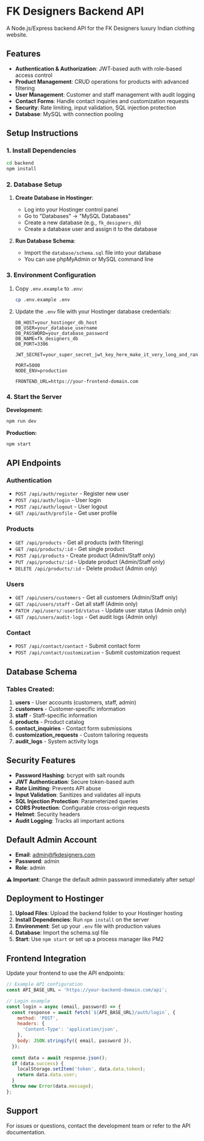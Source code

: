 # FK Designers Backend API

A Node.js/Express backend API for the FK Designers luxury Indian clothing website.

## Features

- **Authentication & Authorization**: JWT-based auth with role-based access control
- **Product Management**: CRUD operations for products with advanced filtering
- **User Management**: Customer and staff management with audit logging
- **Contact Forms**: Handle contact inquiries and customization requests
- **Security**: Rate limiting, input validation, SQL injection protection
- **Database**: MySQL with connection pooling

## Setup Instructions

### 1. Install Dependencies

```bash
cd backend
npm install
```

### 2. Database Setup

1. **Create Database in Hostinger**:
   - Log into your Hostinger control panel
   - Go to "Databases" → "MySQL Databases"
   - Create a new database (e.g., `fk_designers_db`)
   - Create a database user and assign it to the database

2. **Run Database Schema**:
   - Import the `database/schema.sql` file into your database
   - You can use phpMyAdmin or MySQL command line

### 3. Environment Configuration

1. Copy `.env.example` to `.env`:
   ```bash
   cp .env.example .env
   ```

2. Update the `.env` file with your Hostinger database credentials:
   ```env
   DB_HOST=your_hostinger_db_host
   DB_USER=your_database_username
   DB_PASSWORD=your_database_password
   DB_NAME=fk_designers_db
   DB_PORT=3306
   
   JWT_SECRET=your_super_secret_jwt_key_here_make_it_very_long_and_random
   
   PORT=5000
   NODE_ENV=production
   
   FRONTEND_URL=https://your-frontend-domain.com
   ```

### 4. Start the Server

**Development:**
```bash
npm run dev
```

**Production:**
```bash
npm start
```

## API Endpoints

### Authentication
- `POST /api/auth/register` - Register new user
- `POST /api/auth/login` - User login
- `POST /api/auth/logout` - User logout
- `GET /api/auth/profile` - Get user profile

### Products
- `GET /api/products` - Get all products (with filtering)
- `GET /api/products/:id` - Get single product
- `POST /api/products` - Create product (Admin/Staff only)
- `PUT /api/products/:id` - Update product (Admin/Staff only)
- `DELETE /api/products/:id` - Delete product (Admin only)

### Users
- `GET /api/users/customers` - Get all customers (Admin/Staff only)
- `GET /api/users/staff` - Get all staff (Admin only)
- `PATCH /api/users/:userId/status` - Update user status (Admin only)
- `GET /api/users/audit-logs` - Get audit logs (Admin only)

### Contact
- `POST /api/contact/contact` - Submit contact form
- `POST /api/contact/customization` - Submit customization request

## Database Schema

### Tables Created:
1. **users** - User accounts (customers, staff, admin)
2. **customers** - Customer-specific information
3. **staff** - Staff-specific information
4. **products** - Product catalog
5. **contact_inquiries** - Contact form submissions
6. **customization_requests** - Custom tailoring requests
7. **audit_logs** - System activity logs

## Security Features

- **Password Hashing**: bcrypt with salt rounds
- **JWT Authentication**: Secure token-based auth
- **Rate Limiting**: Prevents API abuse
- **Input Validation**: Sanitizes and validates all inputs
- **SQL Injection Protection**: Parameterized queries
- **CORS Protection**: Configurable cross-origin requests
- **Helmet**: Security headers
- **Audit Logging**: Tracks all important actions

## Default Admin Account

- **Email**: admin@fkdesigners.com
- **Password**: admin
- **Role**: admin

**⚠️ Important**: Change the default admin password immediately after setup!

## Deployment to Hostinger

1. **Upload Files**: Upload the backend folder to your Hostinger hosting
2. **Install Dependencies**: Run `npm install` on the server
3. **Environment**: Set up your `.env` file with production values
4. **Database**: Import the schema.sql file
5. **Start**: Use `npm start` or set up a process manager like PM2

## Frontend Integration

Update your frontend to use the API endpoints:

```javascript
// Example API configuration
const API_BASE_URL = 'https://your-backend-domain.com/api';

// Login example
const login = async (email, password) => {
  const response = await fetch(`${API_BASE_URL}/auth/login`, {
    method: 'POST',
    headers: {
      'Content-Type': 'application/json',
    },
    body: JSON.stringify({ email, password }),
  });
  
  const data = await response.json();
  if (data.success) {
    localStorage.setItem('token', data.data.token);
    return data.data.user;
  }
  throw new Error(data.message);
};
```

## Support

For issues or questions, contact the development team or refer to the API documentation.
